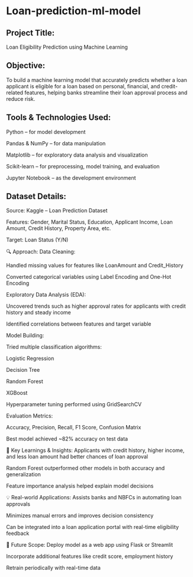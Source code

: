 # Loan-prediction-ml-model

## Project Title:
Loan Eligibility Prediction using Machine Learning

## Objective:
To build a machine learning model that accurately predicts whether a loan applicant is eligible for a loan based on personal, financial, and credit-related features, helping banks streamline their loan approval process and reduce risk.

## Tools & Technologies Used:
Python – for model development

Pandas & NumPy – for data manipulation

Matplotlib  – for exploratory data analysis and visualization

Scikit-learn – for preprocessing, model training, and evaluation

Jupyter Notebook – as the development environment

## Dataset Details:
Source: Kaggle – Loan Prediction Dataset

Features: Gender, Marital Status, Education, Applicant Income, Loan Amount, Credit History, Property Area, etc.

Target: Loan Status (Y/N)

🔍 Approach:
Data Cleaning:

Handled missing values for features like LoanAmount and Credit_History

Converted categorical variables using Label Encoding and One-Hot Encoding

Exploratory Data Analysis (EDA):

Uncovered trends such as higher approval rates for applicants with credit history and steady income

Identified correlations between features and target variable

Model Building:

Tried multiple classification algorithms:

Logistic Regression

Decision Tree

Random Forest

XGBoost

Hyperparameter tuning performed using GridSearchCV

Evaluation Metrics:

Accuracy, Precision, Recall, F1 Score, Confusion Matrix

Best model achieved ~82% accuracy on test data

🧠 Key Learnings & Insights:
Applicants with credit history, higher income, and less loan amount had better chances of loan approval

Random Forest outperformed other models in both accuracy and generalization

Feature importance analysis helped explain model decisions

💡 Real-world Applications:
Assists banks and NBFCs in automating loan approvals

Minimizes manual errors and improves decision consistency

Can be integrated into a loan application portal with real-time eligibility feedback

📌 Future Scope:
Deploy model as a web app using Flask or Streamlit

Incorporate additional features like credit score, employment history

Retrain periodically with real-time data
